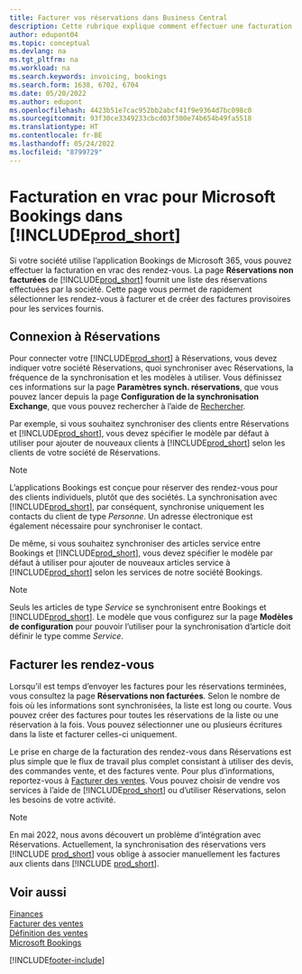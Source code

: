 ```yaml
---
title: Facturer vos réservations dans Business Central
description: Cette rubrique explique comment effectuer une facturation groupée à partir de Microsoft Bookings dans Business Central.
author: edupont04
ms.topic: conceptual
ms.devlang: na
ms.tgt_pltfrm: na
ms.workload: na
ms.search.keywords: invoicing, bookings
ms.search.form: 1638, 6702, 6704
ms.date: 05/20/2022
ms.author: edupont
ms.openlocfilehash: 4423b51e7cac952bb2abcf41f9e9364d7bc098c0
ms.sourcegitcommit: 93f30ce3349233cbcd03f300e74b654b49fa5518
ms.translationtype: HT
ms.contentlocale: fr-BE
ms.lasthandoff: 05/24/2022
ms.locfileid: "8799729"
---
```

# <a name="bulk-invoicing-for-microsoft-bookings-in-prod_short"></a>Facturation en vrac pour Microsoft Bookings dans [!INCLUDE[prod_short](includes/prod_short.md)]

Si votre société utilise l’application Bookings de Microsoft 365, vous pouvez effectuer la facturation en vrac des rendez-vous. La page **Réservations non facturées** de [!INCLUDE[prod_short](includes/prod_short.md)] fournit une liste des réservations effectuées par la société. Cette page vous permet de rapidement sélectionner les rendez-vous à facturer et de créer des factures provisoires pour les services fournis.  

## <a name="connect-to-bookings"></a>Connexion à Réservations

Pour connecter votre [!INCLUDE[prod_short](includes/prod_short.md)] à Réservations, vous devez indiquer votre société Réservations, quoi synchroniser avec Réservations, la fréquence de la synchronisation et les modèles à utiliser. Vous définissez ces informations sur la page **Paramètres synch. réservations**, que vous pouvez lancer depuis la page **Configuration de la synchronisation Exchange**, que vous pouvez rechercher à l’aide de [Rechercher](ui-search.md).  

Par exemple, si vous souhaitez synchroniser des clients entre Réservations et [!INCLUDE[prod_short](includes/prod_short.md)], vous devez spécifier le modèle par défaut à utiliser pour ajouter de nouveaux clients à [!INCLUDE[prod_short](includes/prod_short.md)] selon les clients de votre société de Réservations.  

> [!NOTE]
> L’applications Bookings est conçue pour réserver des rendez-vous pour des clients individuels, plutôt que des sociétés. La synchronisation avec [!INCLUDE[prod_short](includes/prod_short.md)], par conséquent, synchronise uniquement les contacts du client de type *Personne*. Un adresse électronique est également nécessaire pour synchroniser le contact.  

De même, si vous souhaitez synchroniser des articles service entre Bookings et [!INCLUDE[prod_short](includes/prod_short.md)], vous devez spécifier le modèle par défaut à utiliser pour ajouter de nouveaux articles service à [!INCLUDE[prod_short](includes/prod_short.md)] selon les services de notre société Bookings.  

> [!NOTE]
> Seuls les articles de type *Service* se synchronisent entre Bookings et [!INCLUDE[prod_short](includes/prod_short.md)]. Le modèle que vous configurez sur la page **Modèles de configuration** pour pouvoir l’utiliser pour la synchronisation d’article doit définir le type comme *Service*.

## <a name="invoice-appointments"></a>Facturer les rendez-vous

Lorsqu’il est temps d’envoyer les factures pour les réservations terminées, vous consultez la page **Réservations non facturées**. Selon le nombre de fois où les informations sont synchronisées, la liste est long ou courte. Vous pouvez créer des factures pour toutes les réservations de la liste ou une réservation à la fois. Vous pouvez sélectionner une ou plusieurs écritures dans la liste et facturer celles-ci uniquement.  

Le prise en charge de la facturation des rendez-vous dans Réservations est plus simple que le flux de travail plus complet consistant à utiliser des devis, des commandes vente, et des factures vente. Pour plus d’informations, reportez-vous à [Facturer des ventes](sales-how-invoice-sales.md). Vous pouvez choisir de vendre vos services à l’aide de [!INCLUDE[prod_short](includes/prod_short.md)] ou d’utiliser Réservations, selon les besoins de votre activité.  

> [!NOTE]
> En mai 2022, nous avons découvert un problème d’intégration avec Réservations. Actuellement, la synchronisation des réservations vers [!INCLUDE [prod_short](includes/prod_short.md)] vous oblige à associer manuellement les factures aux clients dans [!INCLUDE [prod_short](includes/prod_short.md)].

## <a name="see-also"></a>Voir aussi

[Finances](finance.md)  
[Facturer des ventes](sales-how-invoice-sales.md)  
[Définition des ventes](sales-setup-sales.md)  
[Microsoft Bookings](https://products.office.com/business/scheduling-and-booking-app)  


[!INCLUDE[footer-include](includes/footer-banner.md)]
